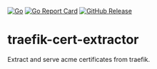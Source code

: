 [![Go](https://github.com/bakito/traefik-cert-extractor/actions/workflows/go.yml/badge.svg)](https://github.com/bakito/traefik-cert-extractor/actions/workflows/go.yml)
[![Go Report Card](https://goreportcard.com/badge/github.com/bakito/traefik-cert-extractor)](https://goreportcard.com/report/github.com/bakito/traefik-cert-extractor)
[![GitHub Release](https://img.shields.io/github/release/bakito/traefik-cert-extractor.svg?style=flat)](https://github.com/bakito/traefik-cert-extractor/releases)

# traefik-cert-extractor

Extract and serve acme certificates from traefik.
